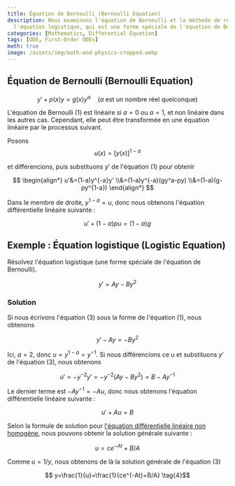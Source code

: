 ```yaml
---
title: Équation de Bernoulli (Bernoulli Equation)
description: Nous examinons l'équation de Bernoulli et la méthode de résolution de
  l'équation logistique, qui est une forme spéciale de l'équation de Bernoulli.
categories: [Mathematics, Differential Equation]
tags: [ODE, First-Order ODEs]
math: true
image: /assets/img/math-and-physics-cropped.webp
---
```

## Équation de Bernoulli (Bernoulli Equation)

$$ y'+p(x)y=g(x)y^a\quad \text{(}a\text{ est un nombre réel quelconque)}  \tag{1} $$

L'équation de Bernoulli (1) est linéaire si $a=0$ ou $a=1$, et non linéaire dans les autres cas. Cependant, elle peut être transformée en une équation linéaire par le processus suivant.

Posons $$ u(x)=[y(x)]^{1-a} $$

et différencions, puis substituons $y'$ de l'équation (1) pour obtenir

$$ \begin{align*}
u'&=(1-a)y^{-a}y'
\\&=(1-a)y^{-a}(gy^a-py) 
\\&=(1-a)(g-py^{1-a})
\end{align*} $$

Dans le membre de droite, $y^{1-a}=u$, donc nous obtenons l'équation différentielle linéaire suivante :

$$ u'+(1-a)pu=(1-a)g \tag{2} $$

## Exemple : Équation logistique (Logistic Equation)
Résolvez l'équation logistique (une forme spéciale de l'équation de Bernoulli).

$$ y'=Ay-By^2 \tag{3} $$

### Solution
Si nous écrivons l'équation (3) sous la forme de l'équation (1), nous obtenons

$$ y'-Ay=-By^2 $$

Ici, $a=2$, donc $u=y^{1-a}=y^{-1}$. Si nous différencions ce u et substituons $y'$ de l'équation (3), nous obtenons

$$ u'=-y^{-2}y'=-y^{-2}(Ay-By^2)=B-Ay^{-1} $$

Le dernier terme est $-Ay^{-1}=-Au$, donc nous obtenons l'équation différentielle linéaire suivante :

$$ u'+Au=B $$

Selon la formule de solution pour [l'équation différentielle linéaire non homogène](/posts/Solution-of-First-Order-Linear-ODE/#équation-différentielle-linéaire-non-homogène), nous pouvons obtenir la solution générale suivante :

$$ u=ce^{-At}+B/A $$

Comme $u=1/y$, nous obtenons de là la solution générale de l'équation (3)

$$ y=\frac{1}{u}=\frac{1}{ce^{-At}+B/A} \tag{4}$$
